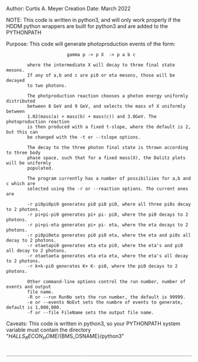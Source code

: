
   Author:        Curtis A. Meyer
   Creation Date: March 2022

   NOTE:    This code is written in python3, and will only work properly if the HDDM python
            wrappers are built for python3 and are added to the PYTHONPATH


   Purpose: This code will generate photoproduction events of the form:

                           gamma p -> p X  -> p a b c

            where the intermediate X will decay to three final state mesons.
            If any of a,b and c are pi0 or eta mesons, those will be decayed
            to two photons.

            The photproduction reaction chooses a photon energy uniformly distributed
            between 8 GeV and 9 GeV, and selects the mass of X uniformly between
            1.02(mass(a) + mass(b) + mass(c)) and 3.0GeV. The photoproduction reaction
            is then produced with a fixed t-slope, where the default is 2, but this can
            be changed with the -t or --tslope options.

            The decay to the three photon final state is thrown according to three body
            phase space, such that for a fixed mass(X), the Dalitz plots will be uniformly
            populated.

            The program currently has a number of possibiliies for a,b and c which are
            selected using the -r or --reaction options. The current ones are

            -r pi0pi0pi0 generates pi0 pi0 pi0, where all three pi0s decay to 2 photons.
            -r pi+pi-pi0 generates pi+ pi- pi0, where the pi0 decays to 2 photons.
            -r pi+pi-eta generates pi+ pi- eta, where the eta decays to 2 photons.
            -r pi0pi0eta generates pi0 pi0 eta, where the eta and pi0s all decay to 2 photons.
            -r etaetapi0 generates eta eta pi0, where the eta's and pi0 all decay to 2 photons.
            -r etaetaeta generates eta eta eta, where the eta's all decay to 2 photons.
            -r k+k-pi0 generates K+ K- pi0, where the pi0 decays to 2 photons.

            Other command-line options control the run number, number of events and output
            file name.
            -R or --run RunNo sets the run number, the default is 99999.
            -e or --events NoEvt sets the numbre of events to generate, default is 1,000,000.
            -f or --file FileName sets the output file name.

   Caveats: This code is written in python3, so your PYTHONPATH system variable must contain
            the directory  "${HALLS_RECON_HOME}/${BMS_OSNAME}/python3"

            _________________________________________________________________________________


